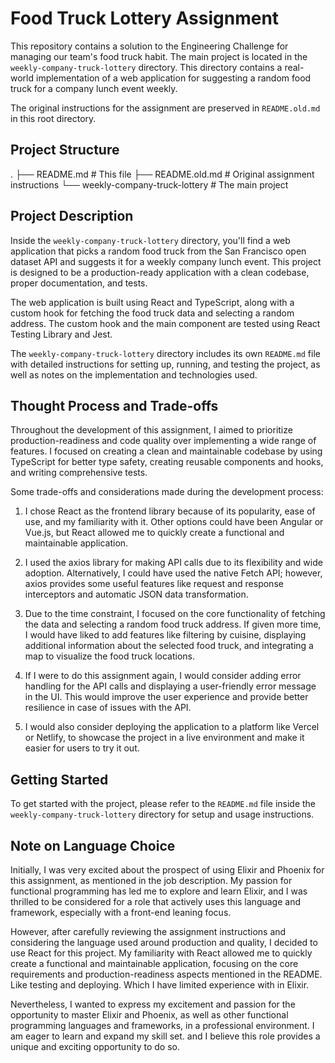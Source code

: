 # Food Truck Lottery Assignment

This repository contains a solution to the Engineering Challenge for managing our team's food truck habit. The main project is located in the `weekly-company-truck-lottery` directory. This directory contains a real-world implementation of a web application for suggesting a random food truck for a company lunch event weekly.

The original instructions for the assignment are preserved in `README.old.md` in this root directory.

## Project Structure

.
├── README.md # This file
├── README.old.md # Original assignment instructions
└── weekly-company-truck-lottery # The main project 

## Project Description

Inside the `weekly-company-truck-lottery` directory, you'll find a web application that picks a random food truck from the San Francisco open dataset API and suggests it for a weekly company lunch event. This project is designed to be a production-ready application with a clean codebase, proper documentation, and tests.

The web application is built using React and TypeScript, along with a custom hook for fetching the food truck data and selecting a random address. The custom hook and the main component are tested using React Testing Library and Jest.

The `weekly-company-truck-lottery` directory includes its own `README.md` file with detailed instructions for setting up, running, and testing the project, as well as notes on the implementation and technologies used.

## Thought Process and Trade-offs

Throughout the development of this assignment, I aimed to prioritize production-readiness and code quality over implementing a wide range of features. I focused on creating a clean and maintainable codebase by using TypeScript for better type safety, creating reusable components and hooks, and writing comprehensive tests.

Some trade-offs and considerations made during the development process:

1. I chose React as the frontend library because of its popularity, ease of use, and my familiarity with it. Other options could have been Angular or Vue.js, but React allowed me to quickly create a functional and maintainable application.

2. I used the axios library for making API calls due to its flexibility and wide adoption. Alternatively, I could have used the native Fetch API; however, axios provides some useful features like request and response interceptors and automatic JSON data transformation.

3. Due to the time constraint, I focused on the core functionality of fetching the data and selecting a random food truck address. If given more time, I would have liked to add features like filtering by cuisine, displaying additional information about the selected food truck, and integrating a map to visualize the food truck locations.

4. If I were to do this assignment again, I would consider adding error handling for the API calls and displaying a user-friendly error message in the UI. This would improve the user experience and provide better resilience in case of issues with the API.

5. I would also consider deploying the application to a platform like Vercel or Netlify, to showcase the project in a live environment and make it easier for users to try it out.

## Getting Started

To get started with the project, please refer to the `README.md` file inside the `weekly-company-truck-lottery` directory for setup and usage instructions.

## Note on Language Choice

Initially, I was very excited about the prospect of using Elixir and Phoenix for this assignment, as mentioned in the job description. My passion for functional programming has led me to explore and learn Elixir, and I was thrilled to be considered for a role that actively uses this language and framework, especially with a front-end leaning focus.

However, after carefully reviewing the assignment instructions and considering the language used around production and quality, I decided to use React for this project. My familiarity with React allowed me to quickly create a functional and maintainable application, focusing on the core requirements and production-readiness aspects mentioned in the README. Like testing and deploying. Which I have limited experience with in Elixir.

Nevertheless, I wanted to express my excitement and passion for the opportunity to master Elixir and Phoenix, as well as other functional programming languages and frameworks, in a professional environment. I am eager to learn and expand my skill set. and I believe this role provides a unique and exciting opportunity to do so. 

